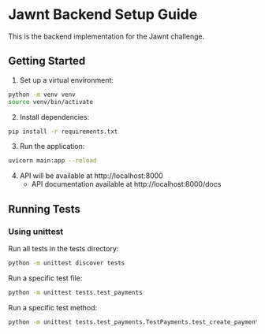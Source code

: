 # Jawnt Backend Setup Guide

This is the backend implementation for the Jawnt challenge.

## Getting Started

1. Set up a virtual environment:
```bash
python -m venv venv
source venv/bin/activate 
```

2. Install dependencies:
```bash
pip install -r requirements.txt
```

3. Run the application:
```bash
uvicorn main:app --reload
```

4. API will be available at http://localhost:8000
   - API documentation available at http://localhost:8000/docs

## Running Tests

### Using unittest

Run all tests in the tests directory:
```bash
python -m unittest discover tests
```

Run a specific test file:
```bash
python -m unittest tests.test_payments
```

Run a specific test method:
```bash
python -m unittest tests.test_payments.TestPayments.test_create_payment
```
